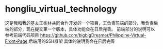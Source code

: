 # hongliu_virtual_technology
  这是我和我的基友王彬林共同合作开发的一个项目，王负责前端的部分，我负责后端的部分，现在提交第一个版本，具体功能会在日后完善。
  前端部分的说明可以参考前端代码项目 https://github.com/bigbigDreamer/Philippine-Virtual-Front-Page
  后端用的SSH框架
  具体的说明我会在日后完善
